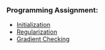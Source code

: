 

### Programming Assignment:
* [Initialization](Codes/Initialization.ipynb)
* [Regularization](Codes/Regularization+-+v2.ipynb)
* [Gradient Checking](Codes/Gradient+Checking+v1.ipynb)
